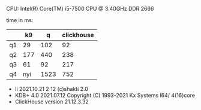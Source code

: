 CPU: Intel(R) Core(TM) i5-7500 CPU @ 3.40GHz DDR 2666

time in ms:

|    | k9  | q    | clickhouse |
|----|-----|------|------------|
| q1 | 29  | 102  | 92         |
| q2 | 177 | 440  | 238        |
| q3 | 61  | 92   | 217        |
| q4 | nyi | 1523 | 752        |


* li 2021.10.21 2 12 (c)shakti 2.0
* KDB+ 4.0 2021.07.12 Copyright (C) 1993-2021 Kx Systems l64/ 4(16)core
* ClickHouse version 21.12.3.32
